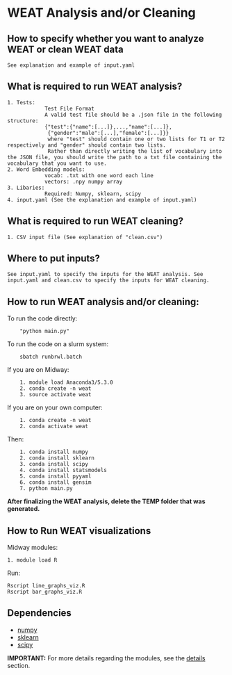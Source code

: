 # WEAT Analysis and/or Cleaning

## How to specify whether you want to analyze WEAT or clean WEAT data
	See explanation and example of input.yaml

## What is required to run WEAT analysis?
	1. Tests:
			    Test File Format
				A valid test file should be a .json file in the following structure:
				{"test":{"name":[...]},...,"name":[...]},
				 {"gender":"male":[...],"female":[...]}}
				 where "test" should contain one or two lists for T1 or T2 respectively and "gender" should contain two lists.
				 Rather than directly writing the list of vocabulary into the JSON file, you should write the path to a txt file containing the vocabulary that you want to use.
	2. Word Embedding models:
				vocab: .txt with one word each line
				vectors: .npy numpy array
	3. Libaries:
				Required: Numpy, sklearn, scipy
	4. input.yaml (See the explanation and example of input.yaml)

## What is required to run WEAT cleaning?
	1. CSV input file (See explanation of "clean.csv")

## Where to put inputs?
	See input.yaml to specify the inputs for the WEAT analysis. See input.yaml and clean.csv to specify the inputs for WEAT cleaning.

## How to run WEAT analysis and/or cleaning:

To run the code directly:

		"python main.py"

To run the code on a slurm system:
	
		sbatch runbrwl.batch

If you are on Midway:

		1. module load Anaconda3/5.3.0
		2. conda create -n weat
		3. source activate weat
	
If you are on your own computer:

		1. conda create -n weat
		2. conda activate weat
	
Then:

		1. conda install numpy
		2. conda install sklearn
		3. conda install scipy
		4. conda install statsmodels
		5. conda install pyyaml
		6. conda install gensim
		7. python main.py

**After finalizing the WEAT analysis, delete the TEMP folder that was generated.**

## How to Run WEAT visualizations

Midway modules:

	1. module load R

Run:

	Rscript line_graphs_viz.R
	Rscript bar_graphs_viz.R
		

## Dependencies
- [numpy](https://numpy.org/)
- [sklearn](https://scikit-learn.org/)
- [scipy](https://www.scipy.org)

**IMPORTANT:** For more details regarding the modules, see the [details](https://github.com/miielab/miienlp/blob/main/documentation/developer_documentation/weat.md) section.
